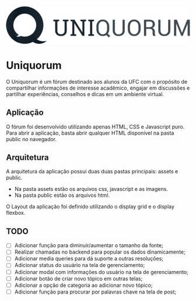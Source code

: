 ![uniquorum logo](assets/img/Uniquorum_README.png)

# Uniquorum

O Uniquorum é um fórum destinado aos alunos da UFC com o propósito de compartilhar informações de interesse acadêmico, engajar em discussões e partilhar experiências, conselhos e dicas em um ambiente virtual.

## Aplicação

O fórum foi desenvolvido utilizando apenas HTML, CSS e Javascript puro. Para abrir a aplicação, basta abrir qualquer HTML disponível na pasta public no navegador.

## Arquitetura

A arquitetura da aplicação possui duas duas pastas principais: assets e public.
- Na pasta assets estão os arquivos css, javascript e as imagens.
- Na pasta public estão os arquivos html.

O Layout da aplicação foi definido utilizando o display grid e o display flexbox.

## TODO

- [ ]  Adicionar função para diminuir/aumentar o tamanho da fonte;
- [ ] Realizar chamadas no backend para popular os dados dinamicamente;
- [ ] Adicionar media queries para dá suporte a outras resoluções;
- [ ] Adicionar status do usuário na tela de gerenciamento;
- [ ] Adicionar modal com informações do usuário na tela de gerenciamento;
- [ ] Adicionar botão de criar novo tópico em outras telas;
- [ ] Adicionar a opção de categoria ao adicionar novo tópico;
- [ ] Adicionar função para procurar por palavras chave na tela de post;